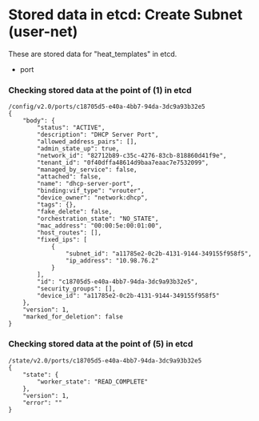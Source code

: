 # Stored data in etcd: Create Subnet (user-net)

These are stored data for "heat_templates" in etcd.

* port

### Checking stored data at the point of (1) in etcd

```
/config/v2.0/ports/c18705d5-e40a-4bb7-94da-3dc9a93b32e5
{
    "body": {
        "status": "ACTIVE", 
        "description": "DHCP Server Port", 
        "allowed_address_pairs": [], 
        "admin_state_up": true, 
        "network_id": "82712b89-c35c-4276-83cb-818860d41f9e", 
        "tenant_id": "0f40dffa48614d9baa7eaac7e7532099", 
        "managed_by_service": false, 
        "attached": false, 
        "name": "dhcp-server-port", 
        "binding:vif_type": "vrouter", 
        "device_owner": "network:dhcp", 
        "tags": {}, 
        "fake_delete": false, 
        "orchestration_state": "NO_STATE", 
        "mac_address": "00:00:5e:00:01:00", 
        "host_routes": [], 
        "fixed_ips": [
            {
                "subnet_id": "a11785e2-0c2b-4131-9144-349155f958f5", 
                "ip_address": "10.98.76.2"
            }
        ], 
        "id": "c18705d5-e40a-4bb7-94da-3dc9a93b32e5", 
        "security_groups": [], 
        "device_id": "a11785e2-0c2b-4131-9144-349155f958f5"
    }, 
    "version": 1, 
    "marked_for_deletion": false
}
```

### Checking stored data at the point of (5) in etcd

```
/state/v2.0/ports/c18705d5-e40a-4bb7-94da-3dc9a93b32e5
{
    "state": {
        "worker_state": "READ_COMPLETE"
    }, 
    "version": 1, 
    "error": ""
}
```
